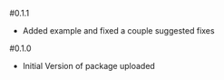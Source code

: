 #0.1.1
* Added example and fixed a couple suggested fixes

#0.1.0
* Initial Version of package uploaded
